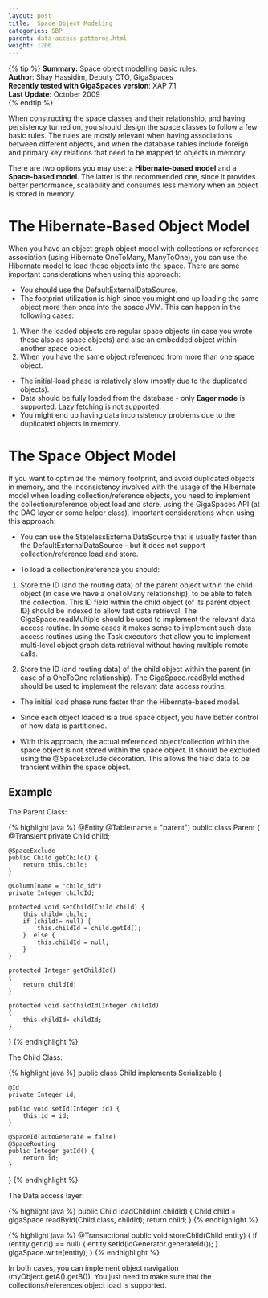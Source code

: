```yaml
---
layout: post
title:  Space Object Modeling
categories: SBP
parent: data-access-patterns.html
weight: 1700
---
```



{% tip %}
**Summary:** Space object modelling basic rules.<br/>
**Author**: Shay Hassidim, Deputy CTO, GigaSpaces<br/>
**Recently tested with GigaSpaces version**: XAP 7.1<br/>
**Last Update:** October  2009<br/>
{% endtip %}


When constructing the space classes and their relationship, and having persistency turned on, you should design the space classes to follow a few basic rules. The rules are mostly relevant when having associations between different objects, and when the database tables include foreign and primary key relations that need to be mapped to objects in memory.

There are two options you may use: a **Hibernate-based model** and a **Space-based model**. The latter is the recommended one, since it provides better performance, scalability and consumes less memory when an object is stored in memory.

# The Hibernate-Based Object Model
When you have an object graph object model with collections or references association (using Hibernate OneToMany, ManyToOne), you can use the Hibernate model to load these objects into the space. There are some important considerations when using this approach:

- You should use the DefaultExternalDataSource.
- The footprint utilization is high since you might end up loading the same object more than once into the space JVM. This can happen in the following cases:

1. When the loaded objects are regular space objects (in case you wrote these also as space objects) and also an embedded object within another space object.
2. When you have the same object referenced from more than one space object.

- The initial-load phase is relatively slow (mostly due to the duplicated objects).
- Data should be fully loaded from the database - only **Eager mode** is supported. Lazy fetching is not supported.
- You might end up having data inconsistency problems due to the duplicated objects in memory.

# The Space Object Model
If you want to optimize the memory footprint, and avoid duplicated objects in memory, and the inconsistency involved with the usage of the Hibernate model when loading collection/reference objects, you need to implement the collection/reference object load and store, using the GigaSpaces API (at the DAO layer or some helper class). Important considerations when using this approach:

- You can use the StatelessExternalDataSource that is usually faster than the DefaultExternalDataSource - but it does not support collection/reference load and store.

- To load a collection/reference you should:

1. Store the ID (and the routing data) of the parent object within the child object (in case we have a oneToMany relationship), to be able to fetch the collection. This ID field within the child object (of its parent object ID) should be indexed to allow fast data retrieval. The GigaSpace.readMultiple should be used to implement the relevant data access routine. In some cases it makes sense to implement such data access routines using the Task executors that allow you to implement multi-level object graph data retrieval without having multiple remote calls.

2. Store the ID (and routing data) of the child object within the parent (in case of a OneToOne relationship). The GigaSpace.readById method should be used to implement the relevant data access routine.

- The initial load phase runs faster than the Hibernate-based model.

- Since each object loaded is a true space object, you have better control of how data is partitioned.

- With this approach, the actual referenced object/collection within the space object is not stored within the space object. It should be excluded using the @SpaceExclude decoration. This allows the field data to be transient within the space object.

## Example

The Parent Class:

{% highlight java %}
@Entity
@Table(name = "parent")
public class Parent
{
	@Transient
	private Child child;

	@SpaceExclude
	public Child getChild() {
		return this.child;
	}

	@Column(name = "child_id")
	private Integer childId;

	protected void setChild(Child child) {
		this.child= child;
		if (child!= null) {
			this.childId = child.getId();
		}  else {
			this.childId = null;
		}
	}

	protected Integer getChildId()
	{
		return childId;
	}

	protected void setChildId(Integer childId)
	{
		this.childId= childId;
	}

}
{% endhighlight %}

The Child Class:

{% highlight java %}
public class Child implements Serializable {

    @Id
    private Integer id;

    public void setId(Integer id) {
		this.id = id;
	}

    @SpaceId(autoGenerate = false)
    @SpaceRouting
    public Integer getId() {
		return id;
	}
}
{% endhighlight %}

The Data access layer:

{% highlight java %}
public Child loadChild(int childId) {
	Child child = gigaSpace.readById(Child.class, childId);
	return child;
}
{% endhighlight %}

{% highlight java %}
@Transactional
public void storeChild(Child entity) {
if (entity.getId() == null) {
    entity.setId(idGenerator.generateId());
}
gigaSpace.write(entity);
}
{% endhighlight %}

In both cases, you can implement object navigation (myObject.getA().getB()). You just need to make sure that the collections/references object load is supported.

